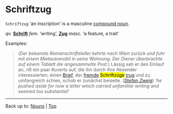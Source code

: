 # Schriftzug

`Schriftzug` ‘an inscription’ is a masculine [compound noun](../../compoundNouns.md).

*qv.* **[Schrift](Schrift.md)** *fem.* ‘writing’, **[Zug](../../z/zu/Zug.md)** *masc.* ‘a feature, a trait’ 

Examples:

> (*Der bekannte Romanschriftsteller kehrte nach Wien zurück und fuhr mit einem Mietautomobil in seine Wohnung. Der Diener überbrachte auf einem Tablett die angesammelte Post.*) Lässig sah er den Einlauf an, riß ein paar Kuverts auf, die ihn durch ihre Absender interessierten; einen [Brief](../../b/br/Brief.md), der [fremde](../../../adjectives/f/fr/fremd.md) <mark>Schriftzüge</mark> [trug](../../../verbs/t/tr/tragen.md) und zu umfangreich schien, schob er zunächst beiseite. (*[Stefan Zweig](../../../texts/StefanZweig/BriefEinerUnbekannten.md)*) *‘he pushed aside for now a letter which carried unfamiliar writing and seemed too substantial’*

----

Back up to: [Nouns](../../index.md) | [Top](../../../index.md)
